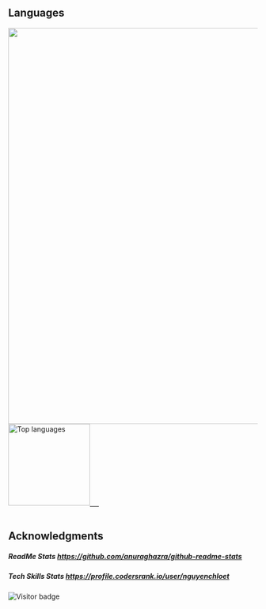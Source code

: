 ## Languages
<div>
  <div>
     <a href="https://profile.codersrank.io/user/nguyenchloet" target="_blank">
   <img src="https://cr-skills-chart-widget.azurewebsites.net/api/api?username=nguyenchloet&skills=C,CPP,CSS,HTML,Java,JavaScript,JSON,PHP,Ruby,Shell,Swift,TypeScript&show-other-skills=true&branding=false" width="800" />
  </div>
  <img src="https://github-readme-stats.vercel.app/api/top-langs?username=nguyenchloet&show_icons=true&locale=en&langs_count=8&layout=compact" alt="Top languages" height="165px"/>
  &ensp;&ensp;
  <!-- <img src="https://github-readme-stats.vercel.app/api?username=nguyenchloet&show_icons=true&theme=light&hide=issues" alt="github stats" width="350px" /> -->
  </a>
</div>
<br>

<!--

## Skills
<br>

![](https://img.shields.io/badge/OS-Mac%20OS-informational?style=flat&logo=macos&logoColor=white&color=blue)
![](https://img.shields.io/badge/OS-Windows-informational?style=flat&logo=Windows&logoColor=white&color=blue)
![](https://img.shields.io/badge/OS-Linux-informational?style=flat&logo=linux&logoColor=white&color=blue)
![](https://img.shields.io/badge/Computer-Raspberry%20Pi-informational?style=flat&logo=raspberrypi&logoColor=white&color=blue)


![](https://img.shields.io/badge/Code-HTML-informational?style=flat&logo=html&logoColor=white&color=2bbc8a)
![](https://img.shields.io/badge/Code-CSS-informational?style=flat&logo=css&logoColor=white&color=2bbc8a)
![](https://img.shields.io/badge/Code-JavaScript-informational?style=flat&logo=javascript&logoColor=white&color=2bbc8a)
![](https://img.shields.io/badge/Code-Java-informational?style=flat&logo=java&logoColor=white&color=2bbc8a)
![](https://img.shields.io/badge/Code-Python-informational?style=flat&logo=python&logoColor=white&color=2bbc8a)
![](https://img.shields.io/badge/Code-PHP-informational?style=flat&logo=php&logoColor=white&color=2bbc8a)
![](https://img.shields.io/badge/Code-CPP-informational?style=flat&logo=cplusplus&logoColor=white&color=2bbc8a)
![](https://img.shields.io/badge/Code-C-informational?style=flat&logo=c&logoColor=white&color=2bbc8a)
![](https://img.shields.io/badge/Code-SQL-informational?style=flat&logo=sql&logoColor=white&color=2bbc8a)
![](https://img.shields.io/badge/Code-Swift-informational?style=flat&logo=swift&logoColor=white&color=2bbc8a)
![](https://img.shields.io/badge/Code-React-informational?style=flat&logo=react&logoColor=white&color=2bbc8a)


![](https://img.shields.io/badge/Version%20Control-Git-informational?style=flat&logo=git&logoColor=white&color=purple) ![](https://img.shields.io/badge/Repository-GitHub-informational?style=flat&logo=github&logoColor=white&color=purple) ![](https://img.shields.io/badge/Repository-BitBucket-informational?style=flat&logo=bitbucket&logoColor=white&color=purple) 

![](https://img.shields.io/badge/Text%20Editor-Sublime-informational?style=flat&logo=sublimetext&logoColor=white&color=skyblue)
![](https://img.shields.io/badge/Text%20Editor-VSCode-informational?style=flat&logo=visualstudiocode&logoColor=white&color=skyblue)
![](https://img.shields.io/badge/Text%20Editor-Nano-informational?style=flat&logo=nano&logoColor=white&color=skyblue)
![](https://img.shields.io/badge/Text%20Editor-XCode-informational?style=flat&logo=xcode&logoColor=white&color=skyblue)
![](https://img.shields.io/badge/Text%20Editor-Vim-informational?style=flat&logo=vim&logoColor=white&color=skyblue)

![](https://img.shields.io/badge/Tools-MySQL%20Workbench-informational?style=flat&logo=mysql-workbench&logoColor=white&color=ffAB3D)
![](https://img.shields.io/badge/Tools-XAMPP-informational?style=flat&logo=xampp&logoColor=white&color=ffAB3D)
![](https://img.shields.io/badge/Tools-phpMyAdmin-informational?style=flat&logo=phpmyadmin&logoColor=white&color=ffAB3D)
![](https://img.shields.io/badge/Tools-VirtualBox-informational?style=flat&logo=virtualbox&logoColor=white&color=ffAB3D)
![](https://img.shields.io/badge/Tools-Blender-informational?style=flat&logo=blender&logoColor=white&color=ffAB3D)
![](https://img.shields.io/badge/Tools-Photoshop-informational?style=flat&logo=adobephotoshop&logoColor=white&color=ffAB3D)

![](https://img.shields.io/badge/Database-MySQL-informational?style=flat&logo=mysql&logoColor=white&color=00AB00) ![](https://img.shields.io/badge/Database-MongoDB-informational?style=flat&logo=mongodb&logoColor=white&color=00AB00)

![](https://img.shields.io/badge/Web-Wix-informational?style=flat&logo=wix&logoColor=white&color=CBC3E3) 
![](https://img.shields.io/badge/Web-WordPress-informational?style=flat&logo=wordpress&logoColor=white&color=CBC3E3)

![](https://img.shields.io/badge/Shell-Bash-informational?style=flat&logo=gnu-bash&logoColor=white&color=yellow)

-->

## Acknowledgments
##### ReadMe Stats https://github.com/anuraghazra/github-readme-stats
##### Tech Skills Stats https://profile.codersrank.io/user/nguyenchloet
![Visitor badge](https://visitor-badge.laobi.icu/badge?page_id=nguyenchloet.visitor-badge)
